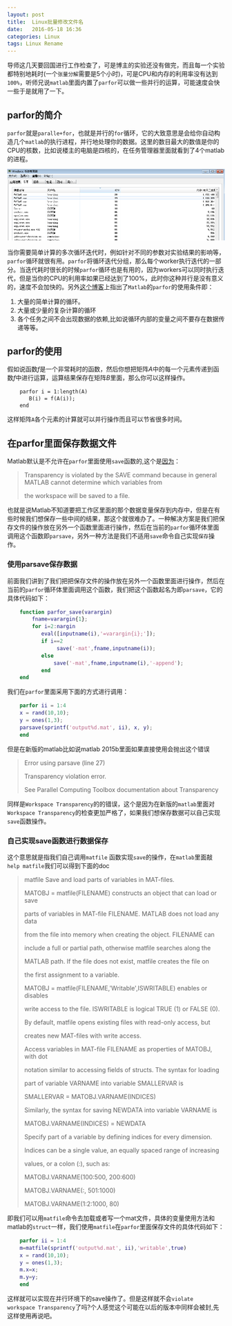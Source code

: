 ```yaml
---
layout: post
title:  Linux批量修改文件名
date:   2016-05-18 16:36
categories: Linux
tags: Linux Rename
---
```



导师这几天要回国进行工作检查了，可是博主的实验还没有做完，而且每一个实验都特别地耗时(一个`张量分解`需要是5个小时)，可是CPU和内存的利用率没有达到`100%`，听师兄说`matlab`里面内置了`parfor`可以做一些并行的运算，可能速度会快一些于是就用了一下。

## parfor的简介 ##

`parfor`就是`paralle+for`，也就是并行的`for`循环，它的大致意思是会给你自动构造几个`matlab`的执行进程，并行地处理你的数据。这里的数目最大的数值是你的CPU的核数，比如说楼主的电脑是四核的，在任务管理器里面就看到了4个matlab的进程。

<img src="/assets/img/201605/parfor-Matlab.png" class="myimage" alt="Matlab进程" />

当你需要简单计算的多次循环迭代时，例如针对不同的参数对实验结果的影响等，`parfor`循环就很有用。`parfor`将循环迭代分组，那么每个worker执行迭代的一部分。当迭代耗时很长的时候`parfor`循环也是有用的，因为workers可以同时执行迭代，但是当你的CPU的利用率如果已经达到了100%，此时你这种并行是没有意义的，速度不会加快的。另外[这个博客](http://zhiqiang.org/blog/it/matlab-parfor-condition.html "这个博客")上指出了`Matlab`的`parfor`的使用条件即：

1. 大量的简单计算的循环。
2. 大量或少量的复杂计算的循环
3. 各个任务之间不会出现数据的依赖,比如说循环内部的变量之间不要存在数据传递等等。

## parfor的使用 ##

假如说函数$f$是一个非常耗时的函数，然后你想把矩阵$A$中的每一个元素传递到函数$f$中进行运算，运算结果保存在矩阵$B$里面，那么你可以这样操作。

```mtlab
	parfor i = 1:length(A)
	   B(i) = f(A(i));
	end
```

这样矩阵`A`各个元素的计算就可以并行操作而且可以节省很多时间。


## 在parfor里面保存数据文件 ##

Matlab默认是不允许在`parfor`里面使用`save`函数的,这个是[因为](http://cn.mathworks.com/matlabcentral/answers/135285-how-do-i-use-save-with-a-parfor-loop-using-parallel-computing-toolbox)：

> Transparency is violated by the SAVE command because in general MATLAB cannot determine which variables from
>  
> the workspace will be saved to a file.

也就是说Matlab不知道要把工作区里面的那个数据变量保存到内存中，但是在有些时候我们想保存一些中间的结果，那这个就很难办了。一种解决方案是我们把保存文件的操作放在另外一个函数里面进行操作，然后在当前的`parfor`循环体里面调用这个函数即`parsave`，另外一种方法是我们不适用`save`命令自己实现`保存`操作。

### 使用parsave保存数据 ###

前面我们讲到了我们把把保存文件的操作放在另外一个函数里面进行操作，然后在当前的`parfor`循环体里面调用这个函数，我们把这个函数起名为即`parsave`，它的具体代码如下：

```matlab
	function parfor_save(varargin)
	    fname=varargin{1};    
	    for i=2:nargin
	       eval([inputname(i),'=varargin{i};']);  
	       if i==2
	            save('-mat',fname,inputname(i));
	       else
	           save('-mat',fname,inputname(i),'-append');
	       end        
	end
```

我们在`parfor`里面采用下面的方式进行调用：

```matlab
	parfor ii = 1:4
	x = rand(10,10);
	y = ones(1,3);
	parsave(sprintf('output%d.mat', ii), x, y);
	end
```

但是在新版的matlab比如说matlab 2015b里面如果直接使用会抛出这个错误

> Error using parsave (line 27)
> 
> Transparency violation error.
> 
>  See Parallel Computing Toolbox documentation about Transparency

同样是`Workspace Transparency`的的错误，这个是因为在新版的`matlab`里面对`Workspace Transparency`的检查更加严格了，如果我们想保存数据可以自己实现`save`函数操作。

### 自己实现save函数进行数据保存 ###

这个意思就是指我们自己调用`matfile` 函数实现`save`的操作，在`matlab`里面敲`help matfile`我们可以得到下面的doc


> matfile Save and load parts of variables in MAT-files.
> 
> MATOBJ = matfile(FILENAME) constructs an object that can load or save
>     
>parts of variables in MAT-file FILENAME. MATLAB does not load any data
>     
>from the file into memory when creating the object. FILENAME can
>     
>include a full or partial path, otherwise matfile searches along the 
>     
> MATLAB path. If the file does not exist, matfile creates the file on
>     
>the first assignment to a variable.
>     
>MATOBJ = matfile(FILENAME,'Writable',ISWRITABLE) enables or disables
>     
>write access to the file. ISWRITABLE is logical TRUE (1) or FALSE (0).
>     
>By default, matfile opens existing files with read-only access, but
>
>creates new MAT-files with write access.
>
> Access variables in MAT-file FILENAME as properties of MATOBJ, with dot
> 
>notation similar to accessing fields of structs. The syntax for loading
>
>part of variable VARNAME into variable SMALLERVAR is 
>
>SMALLERVAR = MATOBJ.VARNAME(INDICES)
>
>Similarly, the syntax for saving NEWDATA into variable VARNAME is 
>
>MATOBJ.VARNAME(INDICES) = NEWDATA
>
>Specify part of a variable by defining indices for every dimension.
>
>Indices can be a single value, an equally spaced range of increasing
>
>values, or a colon (:), such as:
>
>MATOBJ.VARNAME(100:500, 200:600)
>
>MATOBJ.VARNAME(:, 501:1000)
>
>MATOBJ.VARNAME(1:2:1000, 80)


即我们可以用`matfile`命令去加载或者写一个mat文件，具体的变量使用方法和matlab的`struct`一样，我们使用`matfile`在`parfor`里面保存文件的具体代码如下：

```matlab
	parfor ii = 1:4
	m=matfile(sprintf('output%d.mat', ii),'writable',true)
	x = rand(10,10);
	y = ones(1,3);
	m.x=x;
	m.y=y;
	end
```
这样就可以实现在并行环境下的save操作了。但是这样就不会`violate  workspace Transparency`了吗?个人感觉这个可能在以后的版本中同样会被封,先这样使用再说吧。
